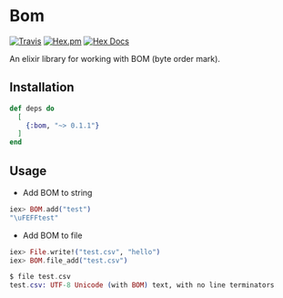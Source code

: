 # Bom

[![Travis](https://img.shields.io/travis/shufo/bom.svg)](https://travis-ci.org/shufo/bom)
[![Hex.pm](https://img.shields.io/hexpm/v/bom.svg)](https://hex.pm/packages/bom)
[![Hex Docs](https://img.shields.io/badge/hex-docs-9768d1.svg)](https://hexdocs.pm/bom)

An elixir library for working with BOM (byte order mark).

## Installation

```elixir
def deps do
  [
    {:bom, "~> 0.1.1"}
  ]
end
```

## Usage

* Add BOM to string

```elixir
iex> BOM.add("test")
"\uFEFFtest"
```

* Add BOM to file

```elixir
iex> File.write!("test.csv", "hello")
iex> BOM.file_add("test.csv")

$ file test.csv
test.csv: UTF-8 Unicode (with BOM) text, with no line terminators
```
